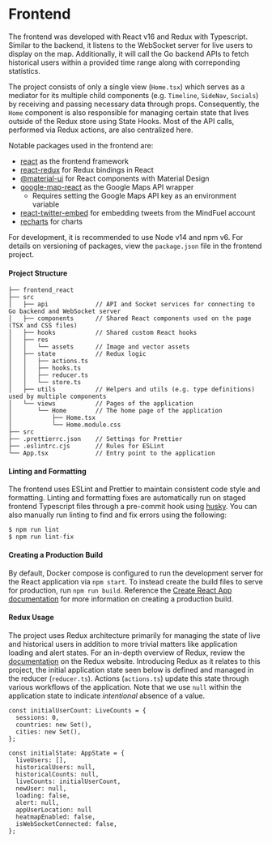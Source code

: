 # Frontend

The frontend was developed with React v16 and Redux with Typescript. Similar to the backend, it listens to the WebSocket server for live users to display on the map. Additionally, it will call the Go backend APIs to fetch historical users within a provided time range along with correponding statistics.<br>

The project consists of only a single view (`Home.tsx`) which serves as a mediator for its multiple child components (e.g. `Timeline`, `SideNav`, `Socials`) by receiving and passing necessary data through props. Consequently, the `Home` component is also responsible for managing certain state that lives outside of the Redux store using State Hooks. Most of the API calls, performed via Redux actions, are also centralized here.<br>

Notable packages used in the frontend are:

- [react](https://www.npmjs.com/package/react) as the frontend framework
- [react-redux](https://www.npmjs.com/package/react-redux) for Redux bindings in React
- [@material-ui](https://www.npmjs.com/package/@material-ui/core) for React components with Material Design
- [google-map-react](https://www.npmjs.com/package/google-map-react) as the Google Maps API wrapper
  - Requires setting the Google Maps API key as an environment variable
- [react-twitter-embed](https://www.npmjs.com/package/react-twitter-embed) for embedding tweets from the MindFuel account
- [recharts](https://www.npmjs.com/package/recharts) for charts

For development, it is recommended to use Node v14 and npm v6. For details on versioning of packages, view the `package.json` file in the frontend project.

#### Project Structure

```
├── frontend_react
├── src
│   ├── api             // API and Socket services for connecting to Go backend and WebSocket server
│   ├── components      // Shared React components used on the page (TSX and CSS files)
│   ├── hooks           // Shared custom React hooks
│   ├── res
│   │   └── assets      // Image and vector assets
│   ├── state           // Redux logic
│   │   ├── actions.ts
│   │   ├── hooks.ts
│   │   ├── reducer.ts
│   │   └── store.ts
│   ├── utils           // Helpers and utils (e.g. type definitions) used by multiple components
│   └── views           // Pages of the application
│       └── Home        // The home page of the application
│           ├── Home.tsx
│           └── Home.module.css
├── src
├── .prettierrc.json    // Settings for Prettier
├── .eslintrc.cjs       // Rules for ESLint
└── App.tsx             // Entry point to the application
```

#### Linting and Formatting

The frontend uses ESLint and Prettier to maintain consistent code style and formatting. Linting and formatting fixes are automatically run on staged frontend Typescript files through a pre-commit hook using [husky](https://www.npmjs.com/package/husky). You can also manually run linting to find and fix errors using the following:

```
$ npm run lint
$ npm run lint-fix
```

#### Creating a Production Build

By default, Docker compose is configured to run the development server for the React application via `npm start`. To instead create the build files to serve for production, run `npm run build`. Reference the [Create React App documentation](https://create-react-app.dev/docs/production-build/) for more information on creating a production build.

#### Redux Usage

The project uses Redux architecture primarily for managing the state of live and historical users in addition to more trivial matters like application loading and alert states. For an in-depth overview of Redux, review the [documentation](https://redux.js.org/tutorials/essentials/part-1-overview-concepts) on the Redux website. Introducing Redux as it relates to this project, the initial application state seen below is defined and managed in the reducer (`reducer.ts`). Actions (`actions.ts`) update this state through various workflows of the application. Note that we use `null` within the application state to indicate _intentional_ absence of a value.

```
const initialUserCount: LiveCounts = {
  sessions: 0,
  countries: new Set(),
  cities: new Set(),
};

const initialState: AppState = {
  liveUsers: [],
  historicalUsers: null,
  historicalCounts: null,
  liveCounts: initialUserCount,
  newUser: null,
  loading: false,
  alert: null,
  appUserLocation: null
  heatmapEnabled: false,
  isWebSocketConnected: false,
};
```
